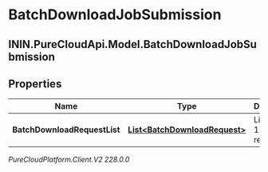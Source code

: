 # BatchDownloadJobSubmission

## ININ.PureCloudApi.Model.BatchDownloadJobSubmission

## Properties

|Name | Type | Description | Notes|
|------------ | ------------- | ------------- | -------------|
| **BatchDownloadRequestList** | [**List&lt;BatchDownloadRequest&gt;**](BatchDownloadRequest) | List of up to 100 items requested | |



_PureCloudPlatform.Client.V2 228.0.0_
